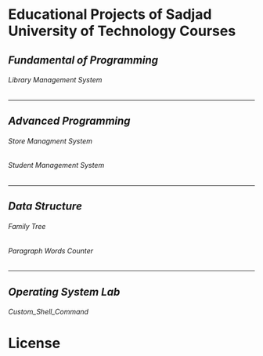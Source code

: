 # Educational Projects of Sadjad University of Technology Courses

## *Fundamental of Programming*

###### *Library Management System*
----------------------------------------
## *Advanced Programming*

###### *Store Managment System*
###### *Student Management System*
----------------------------------------
## *Data Structure*

###### *Family Tree*
###### *Paragraph Words Counter*
----------------------------------------
## *Operating System Lab*

###### *Custom_Shell_Command*

# License
